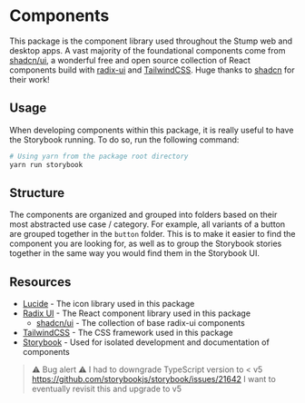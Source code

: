 # Components

This package is the component library used throughout the Stump web and desktop apps. A vast majority of the foundational components come from [shadcn/ui](https://ui.shadcn.com/docs), a wonderful free and open source collection of React components build with [radix-ui](https://radix-ui.com/) and [TailwindCSS](https://tailwindcss.com/). Huge thanks to [shadcn](https://github.com/shadcn) for their work!

## Usage

When developing components within this package, it is really useful to have the Storybook running. To do so, run the following command:

```bash
# Using yarn from the package root directory
yarn run storybook
```

## Structure

The components are organized and grouped into folders based on their most abstracted use case / category. For example, all variants of a button are grouped together in the `button` folder. This is to make it easier to find the component you are looking for, as well as to group the Storybook stories together in the same way you would find them in the Storybook UI.

## Resources

- [Lucide](https://lucide.dev/) - The icon library used in this package
- [Radix UI](https://radix-ui.com/) - The React component library used in this package
  - [shadcn/ui](https://ui.shadcn.com/docs) - The collection of base radix-ui components
- [TailwindCSS](https://tailwindcss.com/) - The CSS framework used in this package
- [Storybook](https://storybook.js.org/) - Used for isolated development and documentation of components

> :warning: Bug alert :warning:
> I had to downgrade TypeScript version to < v5 https://github.com/storybookjs/storybook/issues/21642
> I want to eventually revisit this and upgrade to v5
